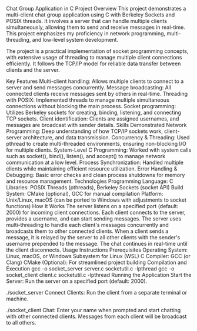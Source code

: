 Chat Group Application in C
Project Overview
This project demonstrates a multi-client chat group application using C with Berkeley Sockets and POSIX threads. It involves a server that can handle multiple clients simultaneously, allowing them to send and receive messages in real-time. This project emphasizes my proficiency in network programming, multi-threading, and low-level system development.

The project is a practical implementation of socket programming concepts, with extensive usage of threading to manage multiple client connections efficiently. It follows the TCP/IP model for reliable data transfer between clients and the server.

Key Features
Multi-client handling: Allows multiple clients to connect to a server and send messages concurrently.
Message broadcasting: All connected clients receive messages sent by others in real-time.
Threading with POSIX: Implemented threads to manage multiple simultaneous connections without blocking the main process.
Socket programming: Utilizes Berkeley sockets for creating, binding, listening, and connecting TCP sockets.
Client identification: Clients are assigned usernames, and messages are broadcast with sender details.
Skills Demonstrated
Network Programming: Deep understanding of how TCP/IP sockets work, client-server architecture, and data transmission.
Concurrency & Threading: Used pthread to create multi-threaded environments, ensuring non-blocking I/O for multiple clients.
System-Level C Programming: Worked with system calls such as socket(), bind(), listen(), and accept() to manage network communication at a low level.
Process Synchronization: Handled multiple clients while maintaining efficient resource utilization.
Error Handling & Debugging: Basic error checks and clean process shutdowns for memory and resource management.
Technologies
Programming Language: C
Libraries: POSIX Threads (pthreads), Berkeley Sockets (socket API)
Build System: CMake (optional), GCC for manual compilation
Platform: Unix/Linux, macOS (can be ported to Windows with adjustments to socket functions)
How It Works
The server listens on a specified port (default: 2000) for incoming client connections.
Each client connects to the server, provides a username, and can start sending messages.
The server uses multi-threading to handle each client's messages concurrently and broadcasts them to other connected clients.
When a client sends a message, it is relayed by the server to all other clients with the sender's username prepended to the message.
The chat continues in real-time until the client disconnects.
Usage Instructions
Prerequisites
Operating System: Linux, macOS, or Windows Subsystem for Linux (WSL)
C Compiler: GCC (or Clang)
CMake (Optional): For streamlined project building
Compilation and Execution
gcc -o socket_server server.c socketutil.c -lpthread
gcc -o socket_client client.c socketutil.c -lpthread
Running the Application
Start the Server: Run the server on a specified port (default: 2000).

./socket_server
Connect Clients: Run the client from a separate terminal or machine.

./socket_client
Chat: Enter your name when prompted and start chatting with other connected clients. Messages from each client will be broadcast to all others.
